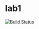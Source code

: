 # lab1

[![Build Status](https://travis-ci.com/itmo-java-basics-2020/task-1-GeorgeGevorkian.svg?branch=master)](https://travis-ci.com/itmo-java-basics-2020/task-1-GeorgeGevorkian)